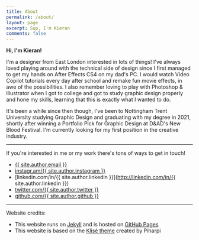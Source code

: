 ```yaml
---
title: About
permalink: /about/
layout: page
excerpt: Sup, I'm Kieran
comments: false
---
```


**Hi, I'm Kieran!**

I'm a designer from East London interested in lots of things! I've always loved playing around with the technical side of design since I first managed to get my hands on After Effects CS4 on my dad's PC. I would watch Video Copilot tutorials every day after school and remake fun movie effects, in awe of the possibilities. I also remember loving to play with Photoshop & Illustrator when I got to college and got to study graphic design properly and hone my skills, learning that this is exactly what I wanted to do. 

It's been a while since then though, I've been to Nottingham Trent University studying Graphic Design and graduating with my degree in 2021, shortly after winning a Portfolio Pick for Graphic Design at D&AD's New Blood Festival. I'm currently looking for my first position in the creative industry. 

-----------

If you're interested in me or my work there's tons of ways to get in touch!

- [{{ site.author.email }}](mailto://{{site.author.email}})
- [instagr.am/{{ site.author.instagram }}](http://instagr.am/{{site.author.instagram}}/)
- [linkedin.com/in/{{ site.author.linkedin }}](http://linkedin.com/in/{{ site.author.linkedin }})
- [twitter.com/{{ site.author.twitter }}](http://twitter.com/{{site.author.twitter}})
- [github.com/{{ site.author.github }}](http://github.com/{{site.author.github}})

----------

Website credits:
* This website runs on [Jekyll](https://jekyllrb.com/) and is hosted on [GitHub Pages](https://pages.github.com)
* This website is based on the [Klisé theme](https://jamstackthemes.dev/theme/jekyll-klise/) created by Piharpi